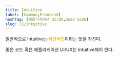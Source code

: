 ```yaml
---
title: Intuitive
label: [Common,Frontend]
hashTag: [애플리케이션 UI/UX,Good Code]
slug: /I/Intuitive
---
```

일반적으로 Intuitive는<span style="color:#FFBF00; font-weight:bold;">직관적인</span>이라는 뜻을 가진다.

좋은 코드 혹은 애플리케이션 UI/UX는 Intuitive해야 한다.
